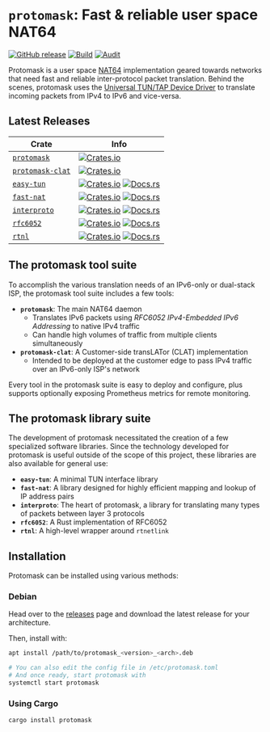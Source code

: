 # `protomask`: Fast & reliable user space NAT64
[![GitHub release](https://img.shields.io/github/v/release/ewpratten/protomask)](https://github.com/ewpratten/protomask/releases/latest)
[![Build](https://github.com/Ewpratten/protomask/actions/workflows/build.yml/badge.svg)](https://github.com/ewpratten/protomask/actions/workflows/build.yml)
[![Audit](https://github.com/ewpratten/protomask/actions/workflows/audit.yml/badge.svg)](https://github.com/ewpratten/protomask/actions/workflows/audit.yml)


Protomask is a user space [NAT64](https://en.wikipedia.org/wiki/NAT64) implementation geared towards networks that need fast and reliable inter-protocol packet translation. Behind the scenes, protomask uses the [Universal TUN/TAP Device Driver](https://docs.kernel.org/networking/tuntap.html) to translate incoming packets from IPv4 to IPv6 and vice-versa.

## Latest Releases

| Crate | Info |
| -- | -- |
| [`protomask`](./src/protomask.rs) | [![Crates.io](https://img.shields.io/crates/v/protomask)](https://crates.io/crates/protomask) |
| [`protomask-clat`](./src/protomask-clat.rs) | [![Crates.io](https://img.shields.io/crates/v/protomask)](https://crates.io/crates/protomask) |
| [`easy-tun`](./libs/easy-tun/) | [![Crates.io](https://img.shields.io/crates/v/easy-tun)](https://crates.io/crates/easy-tun) [![Docs.rs](https://docs.rs/easy-tun/badge.svg)](https://docs.rs/easy-tun) |
| [`fast-nat`](./libs/fast-nat/) | [![Crates.io](https://img.shields.io/crates/v/fast-nat)](https://crates.io/crates/fast-nat) [![Docs.rs](https://docs.rs/fast-nat/badge.svg)](https://docs.rs/fast-nat) |
| [`interproto`](./libs/interproto/) | [![Crates.io](https://img.shields.io/crates/v/interproto)](https://crates.io/crates/interproto) [![Docs.rs](https://docs.rs/interproto/badge.svg)](https://docs.rs/interproto) |
| [`rfc6052`](./libs/rfc6052/) | [![Crates.io](https://img.shields.io/crates/v/rfc6052)](https://crates.io/crates/rfc6052) [![Docs.rs](https://docs.rs/rfc6052/badge.svg)](https://docs.rs/rfc6052) |
| [`rtnl`](./libs/rtnl/) | [![Crates.io](https://img.shields.io/crates/v/rtnl)](https://crates.io/crates/rtnl) [![Docs.rs](https://docs.rs/rtnl/badge.svg)](https://docs.rs/rtnl) |

## The protomask tool suite

To accomplish the various translation needs of an IPv6-only or dual-stack ISP, the protomask tool suite includes a few tools:

- **`protomask`**: The main NAT64 daemon
  - Translates IPv6 packets using *RFC6052 IPv4-Embedded IPv6 Addressing* to native IPv4 traffic
  - Can handle high volumes of traffic from multiple clients simultaneously
- **`protomask-clat`**: A Customer-side transLATor (CLAT) implementation
  - Intended to be deployed at the customer edge to pass IPv4 traffic over an IPv6-only ISP's network

Every tool in the protomask suite is easy to deploy and configure, plus supports optionally exposing Prometheus metrics for remote monitoring.

## The protomask library suite

The development of protomask necessitated the creation of a few specialized software libraries. Since the technology developed for protomask is useful outside of the scope of this project, these libraries are also available for general use:

- **`easy-tun`**: A minimal TUN interface library
- **`fast-nat`**: A library designed for highly efficient mapping and lookup of IP address pairs
- **`interproto`**: The heart of protomask, a library for translating many types of packets between layer 3 protocols
- **`rfc6052`**: A Rust implementation of RFC6052
- **`rtnl`**: A high-level wrapper around `rtnetlink`

## Installation

Protomask can be installed using various methods:

### Debian

Head over to the [releases](https://github.com/ewpratten/protomask/releases) page and download the latest release for your architecture.

Then, install with:

```sh
apt install /path/to/protomask_<version>_<arch>.deb

# You can also edit the config file in /etc/protomask.toml
# And once ready, start protomask with
systemctl start protomask
```

### Using Cargo

```bash
cargo install protomask
```
